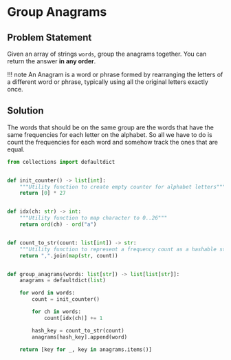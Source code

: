 # Group Anagrams

## Problem Statement
Given an array of strings `words`, group the anagrams together. You can return the answer **in any order**.

!!! note
    An Anagram is a word or phrase formed by rearranging the letters of a different word or phrase, typically using all the original letters exactly once.

## Solution
The words that should be on the same group are the words that have the same frequencies for each letter on the alphabet. So all we have to do is count the frequencies for each word and somehow track the ones that are equal.

```python
from collections import defaultdict


def init_counter() -> list[int]:
    """Utility function to create empty counter for alphabet letters"""
    return [0] * 27


def idx(ch: str) -> int:
    """Utility function to map character to 0..26"""
    return ord(ch) - ord("a")


def count_to_str(count: list[int]) -> str:
    """Utility function to represent a frequency count as a hashable str"""
    return ",".join(map(str, count))


def group_anagrams(words: list[str]) -> list[list[str]]:
    anagrams = defaultdict(list)

    for word in words:
        count = init_counter()

        for ch in words:
            count[idx(ch)] += 1

        hash_key = count_to_str(count)
        anagrams[hash_key].append(word)

    return [key for _, key in anagrams.items()]
``` 

